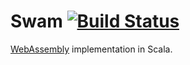 # Swam [![Build Status](https://travis-ci.org/satabin/swam.svg?branch=master)](https://travis-ci.org/satabin/swam)

[WebAssembly](https://webassembly.org/) implementation in Scala.
